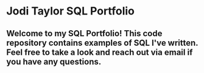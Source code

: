 # Jodi Taylor SQL Portfolio

## Welcome to my SQL Portfolio! This code repository contains examples of SQL I've written. Feel free to take a look and reach out via email if you have any questions. 
